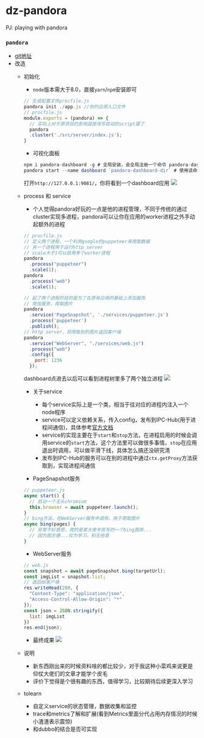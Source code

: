 # dz-pandora
PJ: playing with pandora 

### `pandora`

- [git地址](https://github.com/midwayjs/pandora)
- 改造
  - 初始化
    - `node`版本需大于8.0，直接`yarn`/`npm`安装即可
    ```js
    // 生成配置文件procfile.js
    pandora init ./app.js //你的应用入口文件
    // procfile.js
    module.exports = (pandora) => {
      // 实际上对于原项目的影响就是改写启动的script罢了
      pandora
      .cluster('./src/server/index.js');
    }
    ```
    - 可视化面板
    ```js
    npm i pandora-dashboard -g # 全局安装，会全局注册一个命令 pandora-dashboard-dir
    pandora start --name dashboard `pandora-dashboard-dir` # 使用该命令获得路径，用于启动
    ```
    打开`http://127.0.0.1:9081/`，你将看到一个dashboard应用
    ![](http://opo02jcsr.bkt.clouddn.com/0e1937e14926631ad14465268a3a5b7f.png)


  - process 和 service
    - 个人觉得pandora好玩的一点是他的进程管理，不同于传统的通过cluster实现多进程，pandora可以让你在应用的worker进程之外手动起额外的进程
    ```js
    // procfile.js
    // 定义两个进程，一个利用google的puppeteer来爬取数据
    // 另一个进程用于运行http server
    // scale大于1可以启用多个worker进程
    pandora
      .process("puppeteer")
      .scale(1);
    pandora
      .process("web")
      .scale(1);

    // 起了两个进程的目的是为了在原有应用的基础上添加服务
    // 爬虫服务，爬取图片
    pandora
      .service('PageSnapshot', './services/puppeteer.js')
      .process('puppeteer')
      .publish();
    // http server，将爬取到的图片返回客户端
    pandora
      .service("WebServer", "./services/web.js")
      .process("web")
      .config({
        port: 1236
      });
    ```
    dashboard点进去以后可以看到进程树里多了两个独立进程
    ![](http://opo02jcsr.bkt.clouddn.com/ed7c8f3fa6c08846ed05f54799ba2397.png)

    - 关于service
      - 每个service实际上是一个类，相当于往对应的进程内注入一个node程序
      - service可以定义依赖关系，传入config，发布到IPC-Hub(用于进程间通信)，具体参考[官方文档](http://www.midwayjs.org/pandora/zh-cn/process/service_std.html)
      - service的实现主要在于`start`和`stop`方法，在进程启用的时候会调用service的`start`方法，这个方法里可以做很多事情，`stop`在应用退出时调用，可以做平滑下线，具体怎么搞还没研究清
      - 发布到IPC-Hub的服务可以在别的进程中通过`ctx.getProxy`方法获取到，实现进程间通信

    - PageSnapshot服务
    ```js
    // puppeteer.js
    async start() {
      // 启动一个无头chromium
      this.browser = await puppeteer.launch();
    }
    // bing方法，在WebServer服务中调用，用于爬取图片
    async bing(pages) {
      // 非常不好意思，爬的是某大佬辛苦写的一个bing图库...
      // 因为图方便...仅为学习，别无他意
    }
    ```
    - WebServer服务
    ```js
    // web.js
    const snapshot = await pageSnapshot.bing(targetUrl);
    const imgList = snapshot.list;
    // 返回给客户端
    res.writeHead(200, {
      "Content-Type": "application/json",
      "Access-Control-Allow-Origin": "*"
    });
    const json = JSON.stringify({
      list: imgList
    })
    res.end(json);
    ```
    - 最终成果
    ![](http://opo02jcsr.bkt.clouddn.com/67dbb482f07b63f856eca9e3751511ab.png)

  - 说明
    - 新东西刚出来的时候资料啥的都比较少，对于我这种小菜鸡来说更是仰仗大佬们的文章才能学个皮毛
    - 评价下觉得是个很有趣的东西，值得学习，比较期待后续更深入学习
  - tolearn
    - 自定义service的状态管理，数据收集和监控
    - trace和metrics了解和扩展(看到Metrics里面分代占用内存情况的时候小渣渣表示震惊)
    - 和dubbo的结合是否可实现
